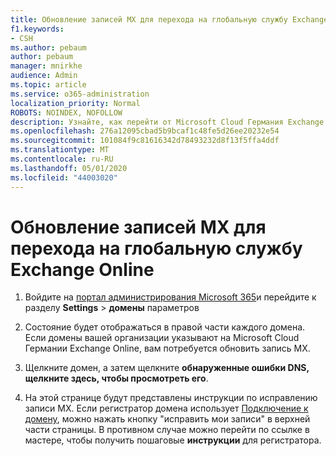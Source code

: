 ```yaml
---
title: Обновление записей MX для перехода на глобальную службу Exchange Online
f1.keywords:
- CSH
ms.author: pebaum
author: pebaum
manager: mnirkhe
audience: Admin
ms.topic: article
ms.service: o365-administration
localization_priority: Normal
ROBOTS: NOINDEX, NOFOLLOW
description: Узнайте, как перейти от Microsoft Cloud Германия Exchange Online к глобальной службе Exchange Online.
ms.openlocfilehash: 276a12095cbad5b9bcaf1c48fe5d26ee20232e54
ms.sourcegitcommit: 101084f9c81616342d78493232d8f13f5ffa4ddf
ms.translationtype: MT
ms.contentlocale: ru-RU
ms.lasthandoff: 05/01/2020
ms.locfileid: "44003020"
---
```

# <a name="update-your-mx-records-to-transition-to-the-global-exchange-online-service"></a>Обновление записей MX для перехода на глобальную службу Exchange Online

1. Войдите на [портал администрирования Microsoft 365](https://admin.microsoft.com)и перейдите к разделу **Settings** > **домены** параметров

2. Состояние будет отображаться в правой части каждого домена. Если домены вашей организации указывают на Microsoft Cloud Германии Exchange Online, вам потребуется обновить запись MX.

3. Щелкните домен, а затем щелкните **обнаруженные ошибки DNS, щелкните здесь, чтобы просмотреть его**.

4. На этой странице будут представлены инструкции по исправлению записи MX. Если регистратор домена использует [Подключение к домену](../setup/add-domain.md#registrars-with-domain-connect), можно нажать кнопку "исправить мои записи" в верхней части страницы. В противном случае можно перейти по ссылке в мастере, чтобы получить пошаговые **инструкции** для регистратора.